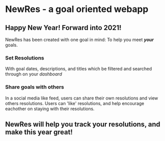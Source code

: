 # NewRes - a goal oriented webapp

## Happy New Year! Forward into 2021!
NewRes has been created with one goal in mind: To help you meet ***your*** goals.

### Set Resolutions
With goal dates, descriptions, and titles which be filtered and searched through on your *dashboard*

### Share goals with others 
In a social media like feed, users can share their own resolutions and view others resolutions. Users can 'like' resolutions, and help encourage eachother on staying with their resolutions.

## NewRes will help you track your resolutions, and make this year great!

